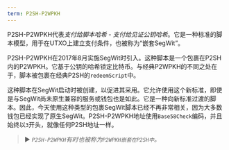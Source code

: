 ```yaml
---
term: P2SH-P2WPKH
---
```


P2SH-P2WPKH代表*支付给脚本哈希 - 支付给见证公钥哈希*。它是一种标准的脚本模型，用于在UTXO上建立支付条件，也被称为“嵌套SegWit”。

P2SH-P2WPKH在2017年8月实施SegWit时引入。这种脚本是一个包裹在P2SH内的P2WPKH。它基于公钥的哈希锁定比特币。与经典P2WPKH的不同之处在于，脚本被包裹在经典P2SH的`redeemScript`中。

这种脚本在SegWit启动时被创建，以促进其采用。它允许使用这个新标准，即使是与SegWit尚未原生兼容的服务或钱包也是如此。它是一种向新标准过渡的脚本。因此，今天使用这种类型的包裹SegWit脚本已经不再非常相关，因为大多数钱包已经实现了原生SegWit。P2SH-P2WPKH地址使用`Base58Check`编码，并且始终以`3`开头，就像任何P2SH地址一样。

> ► *`P2SH-P2WPKH`有时也被称为`P2WPKH嵌套在P2SH中`。*